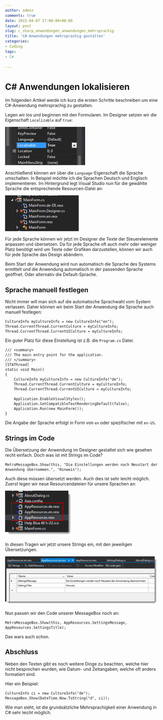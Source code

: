 ```yaml
---
author: admin
comments: true
date: 2015-04-07 17:00:00+00:00
layout: post
slug: c_sharp_anwendungen_anwendungen_mehrsprachig
title: 'C#-Anwendungen mehrsprachig gestalten'
categories:
- Coding
tags:
- C#

---
```


# C# Anwendungen lokalisieren

Im folgenden Artikel werde ich kurz die ersten Schritte beschreiben um eine C#-Anwendung mehrsprachig zu gestalten.

Legen wir los und beginnen mit den Formularen. Im Designer setzen wir die Eigenschaft <code>Localizable</code> auf <code>true</code>:

![](/assets/uploads/2015/7/inter1.png)

Anschließend können wir über die <code>Language</code>-Eigenschaft die Sprache umschalten. In Beispiel möchte ich die Sprachen Deutsch und Englisch implementieren. Im Hintergrund legt Visual Studio nun für die gewählte Sprache die entsprechende Resourcen-Datei an:

![](/assets/uploads/2015/7/inter2.png)

Für jede Sprache können wir jetzt im Designer die Texte der Steuerelemente anpassen und übersetzen. Da für jede Sprache oft auch mehr oder weniger Platz benötigt wird um Texte oder Grafiken darzustellen, können wir auch für jede Sprache das Design abändern.

Beim Start der Anwendung wird nun automatisch die Sprache des Systems ermittelt und die Anwendung automatisch in der passenden Sprache geöffnet. Oder alternativ die Default-Sprache.

## Sprache manuell festlegen

Nicht immer will man sich auf die automatische Sprachwahl vom System verlassen. Daher können wir beim Start der Anwendung die Sprache auch manuell festlegen:

	CultureInfo myCultureInfo = new CultureInfo("en");
    Thread.CurrentThread.CurrentCulture = myCultureInfo;
    Thread.CurrentThread.CurrentUICulture = myCultureInfo;

Ein guter Platz für diese Einstellung ist z.B. die <code>Program.cs</code> Datei:

    /// <summary>
    /// The main entry point for the application.
    /// </summary>
    [STAThread]
    static void Main()
    {
        CultureInfo myCultureInfo = new CultureInfo("de");
        Thread.CurrentThread.CurrentCulture = myCultureInfo;
        Thread.CurrentThread.CurrentUICulture = myCultureInfo;

        Application.EnableVisualStyles();
        Application.SetCompatibleTextRenderingDefault(false);
        Application.Run(new MainForm());
    }

Die Angabe der Sprache erfolgt in Form von <code>en</code> oder spezifischer mit <code>en-US</code>.

## Strings im Code

Die Übersetzung der Anwendung im Designer gestaltet sich wie gesehen recht einfach. Doch was ist mit Strings im Code? 

	MetroMessageBox.Show(this, "Die Einstellungen werden nach Neustart der Anwendung übernommen.", "Hinweis");

Auch diese müssen übersetzt werden. Auch dies ist sehr leicht möglich. Zuerst legen wir neue Resourcendateien für unsere Sprachen an:

![](/assets/uploads/2015/7/inter3.png) 

In diesen Tragen wir jetzt unsere Strings ein, mit den jeweiligen Übersetzungen.

![](/assets/uploads/2015/7/inter4.png)

Nun passen wir den Code unserer MessageBox noch an:

	MetroMessageBox.Show(this, AppResources.SettingsMessage, AppResources.SettingsTitle);

Das wars auch schon.

## Abschluss

 Neben den Texten gibt es noch weitere Dinge zu beachten, welche hier nicht besprochen wurden, wie Datum- und Zeitangaben, welche oft anders formatiert sind. 

Hier ein Beispiel:

	CultureInfo ci = new CultureInfo("de");
	MessageBox.Show(DateTime.Now.ToString("d", ci));

Wie man sieht, ist die grundsätzliche Mehrsprachigkeit einer Anwendung in C# sehr leicht möglich.